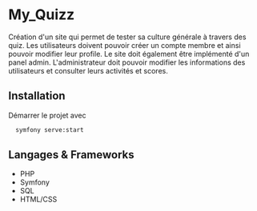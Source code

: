 # My_Quizz

Création d'un site qui permet de tester sa culture générale à travers des quiz. Les utilisateurs doivent pouvoir créer un compte membre et ainsi pouvoir modifier leur profile. Le site doit également être implémenté d'un panel admin. L'administrateur doit pouvoir modifier les informations des utilisateurs et consulter leurs activités et scores.


## Installation

Démarrer le projet avec

```bash
  symfony serve:start
```
    

## Langages & Frameworks

- PHP
- Symfony
- SQL
- HTML/CSS
